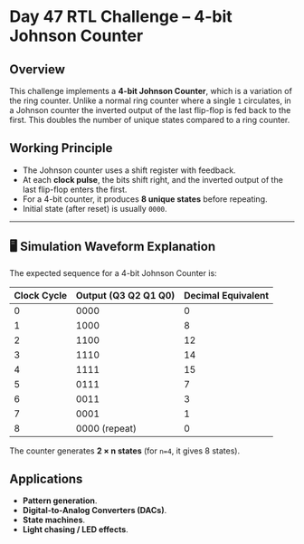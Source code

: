 # Day 47 RTL Challenge – 4-bit Johnson Counter

## Overview

This challenge implements a **4-bit Johnson Counter**, which is a variation of the ring counter.
Unlike a normal ring counter where a single `1` circulates, in a Johnson counter the inverted output of the last flip-flop is fed back to the first.
This doubles the number of unique states compared to a ring counter.


## Working Principle

* The Johnson counter uses a shift register with feedback.
* At each **clock pulse**, the bits shift right, and the inverted output of the last flip-flop enters the first.
* For a 4-bit counter, it produces **8 unique states** before repeating.
* Initial state (after reset) is usually `0000`.

---

## 🖥 Simulation Waveform Explanation

The expected sequence for a 4-bit Johnson Counter is:

| Clock Cycle | Output (Q3 Q2 Q1 Q0) | Decimal Equivalent |
| ----------- | -------------------- | ------------------ |
| 0           | 0000                 | 0                  |
| 1           | 1000                 | 8                  |
| 2           | 1100                 | 12                 |
| 3           | 1110                 | 14                 |
| 4           | 1111                 | 15                 |
| 5           | 0111                 | 7                  |
| 6           | 0011                 | 3                  |
| 7           | 0001                 | 1                  |
| 8           | 0000 (repeat)        | 0                  |

The counter generates **2 × n states** (for `n=4`, it gives 8 states).

## Applications

* **Pattern generation**.
* **Digital-to-Analog Converters (DACs)**.
* **State machines**.
* **Light chasing / LED effects**.
